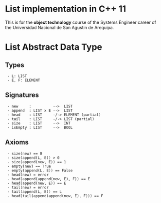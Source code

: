 # List implementation in C++ 11

This is for the **object technology** course of the Systems Engineer career of the Universidad Nacional de San Agustin de Arequipa.


# List Abstract Data Type
## Types
```
 - L: LIST
 - E, F: ELEMENT
```
## Signatures
```
 - new     :          -->  LIST
 - append  : LIST x E -->  LIST
 - head    : LIST     -/-> ELEMENT (partial)
 - tail    : LIST     -/-> LIST (partial)
 - size    : LIST     -->  INT
 - isEmpty : LIST     -->  BOOL
 ```
## Axioms
```
 - size(new) == 0
 - size(append(L, E)) > 0
 - size(append(new, E)) == 1
 - empty(new) == True
 - empty(append(L, E)) == False
 - head(new) = error
 - head(append(append(new, E), F)) == E
 - head(append(new, E)) == E
 - tail(new) = error
 - tail(append(L, E)) == L
 - head(tail(append(append(new, E), F))) == F
 ```

